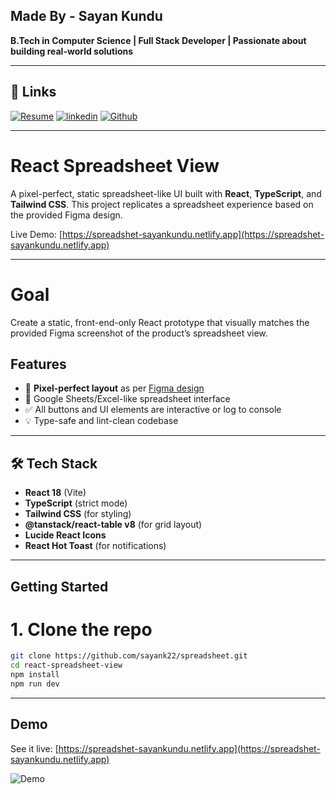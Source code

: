 ## Made By - Sayan Kundu

**B.Tech in Computer Science | Full Stack Developer | Passionate about building real-world solutions**

---

## 🔗 Links
[![Resume](https://img.shields.io/badge/View_Reasume-000?style=for-the-badge&logo=ko-fi&logoColor=white)](https://drive.google.com/file/d/1Mhn6U396WW0DiciBdBbsP2eJP5P9CSg4/view?usp=drive_link)
[![linkedin](https://img.shields.io/badge/linkedin-0A66C2?style=for-the-badge&logo=linkedin&logoColor=white)](https://www.linkedin.com/in/sayan-kundu-70b5442b6/)
[![Github](https://img.shields.io/badge/github-1DA1F2?style=for-the-badge&logo=twitter&logoColor=white)](https://github.com/sayank22)

---

# React Spreadsheet View

A pixel-perfect, static spreadsheet-like UI built with **React**, **TypeScript**, and **Tailwind CSS**. This project replicates a spreadsheet experience based on the provided Figma design.

Live Demo: [https://spreadshet-sayankundu.netlify.app](https://spreadshet-sayankundu.netlify.app)

---

# Goal

Create a static, front-end-only React prototype that visually matches the provided Figma screenshot of the product’s spreadsheet view.


## Features

- 📌 **Pixel-perfect layout** as per [Figma design](https://www.figma.com/design/3nywpu5sz45RrCmwe68QZP/Intern-Design-Assigment?node-id=2-2535&t=DJGGMt8I4fiZjoIB-1)
- 🧮 Google Sheets/Excel-like spreadsheet interface
- ✅ All buttons and UI elements are interactive or log to console
- 💡 Type-safe and lint-clean codebase

---

## 🛠️ Tech Stack

- **React 18** (Vite)
- **TypeScript** (strict mode)
- **Tailwind CSS** (for styling)
- **@tanstack/react-table v8** (for grid layout)
- **Lucide React Icons**
- **React Hot Toast** (for notifications)

---

## Getting Started

# 1. Clone the repo
   ```bash
   git clone https://github.com/sayank22/spreadsheet.git
   cd react-spreadsheet-view
   npm install
   npm run dev
   ```
---

## Demo

See it live: [https://spreadshet-sayankundu.netlify.app](https://spreadshet-sayankundu.netlify.app)

![Demo]("\src\assets\2.png")

